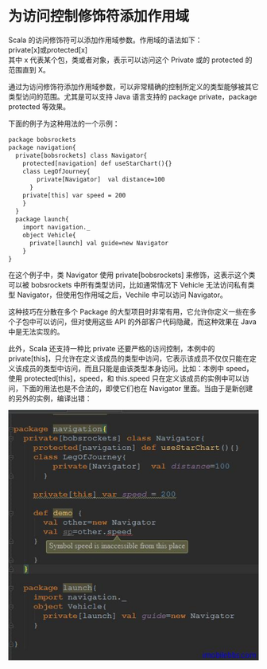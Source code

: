 # 为访问控制修饰符添加作用域 #
Scala 的访问修饰符可以添加作用域参数。作用域的语法如下：  
private[x]或protected[x]  
其中 x 代表某个包，类或者对象，表示可以访问这个 Private 或的 protected 的范围直到 X。

通过为访问修饰符添加作用域参数，可以非常精确的控制所定义的类型能够被其它类型访问的范围。尤其是可以支持 Java 语言支持的 package private，package protected 等效果。

下面的例子为这种用法的一个示例：

```
package bobsrockets
package navigation{
  private[bobsrockets] class Navigator{
    protected[navigation] def useStarChart(){}
    class LegOfJourney{
        private[Navigator]  val distance=100
      }
    private[this] var speed = 200
    }
  }
  package launch{
    import navigation._
    object Vehicle{
      private[launch] val guide=new Navigator
    }
}
```

在这个例子中，类 Navigator 使用 private[bobsrockets] 来修饰，这表示这个类可以被 bobsrockets 中所有类型访问，比如通常情况下 Vehicle 无法访问私有类型 Navigator，但使用包作用域之后，Vechile 中可以访问 Navigator。

这种技巧在分散在多个 Package 的大型项目时非常有用，它允许你定义一些在多个子包中可以访问，但对使用这些 API 的外部客户代码隐藏，而这种效果在 Java 中是无法实现的。

此外，Scala 还支持一种比 private 还要严格的访问控制，本例中的 private[this]，只允许在定义该成员的类型中访问，它表示该成员不仅仅只能在定义该成员的类型中访问，而且只能是由该类型本身访问。比如：本例中 speed，使用 protected[this]，speed，和 this.speed 只在定义该成员的实例中可以访问，下面的用法也是不合法的，即使它们也在 Navigator 里面。当由于是新创建的另外的实例，编译出错：

![](images\19.png)
